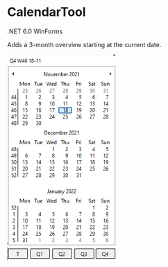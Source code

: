 # CalendarTool

.NET 6.0 WinForms

Adds a 3-month overview starting at the current date.

![alt text](https://github.com/jeroeneikmans/CalendarTool/blob/master/mainform.png?raw=true)
